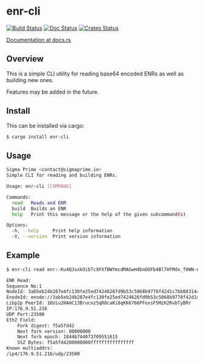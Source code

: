 enr-cli
============

[![Build Status]][Build Link] [![Doc Status]][Doc Link] [![Crates
Status]][Crates Link]

[Build Status]: https://github.com/AgeManning/enr-cli/workflows/build/badge.svg?branch=master
[Build Link]: https://github.com/AgeManning/enr-cli/actions
[Doc Status]: https://docs.rs/enr-cli/badge.svg
[Doc Link]: https://docs.rs/enr-cli
[Crates Status]: https://img.shields.io/crates/v/enr-cli.svg
[Crates Link]: https://crates.io/crates/enr-cli

[Documentation at docs.rs](https://docs.rs/enr-cli)

## Overview

This is a simple CLI utility for reading base64 encoded ENRs as well as
building new ones.

Features may be added in the future.

## Install

This can be installed via cargo:

```bash
$ cargo install enr-cli
```

## Usage

```bash
Sigma Prime <contact@sigmaprime.io>
Simple CLI for reading and building ENRs.

Usage: enr-cli [COMMAND]

Commands:
  read   Reads and ENR
  build  Builds an ENR
  help   Print this message or the help of the given subcommand(s)

Options:
  -h, --help     Print help information
  -V, --version  Print version information
```

## Example

```bash
$ enr-cli read enr:-Ku4QJsxkOibTc9FXfBWYmcdMAGwH4bnOOFb4BlTHfMdx_f0WN-u4IUqZcQVP9iuEyoxipFs7-Qd_rH_0HfyOQitc7IBh2F0dG5ldHOIAAAAAAAAAACEZXRoMpD1pf1CAAAAAP__________gmlkgnY0gmlwhLAJM9iJc2VjcDI1NmsxoQL2RyM26TKZzqnUsyycHQB4jnyg6Wi79rwLXtaZXty06YN1ZHCCW8w

ENR Read:
Sequence No:1
NodeId: 3ab5eb24b287e4fc130fe25ed7424626fd9b53c5068b9778f42d1c7bb0831447
EnodeId: enode://3ab5eb24b287e4fc130fe25ed7424626fd9b53c5068b9778f42d1c7bb0831447@176.9.51.216:?discport=23500
Libp2p PeerId: 16Uiu2HAmC13Brucnz5qR8caKi8qKK6766PFoxsF5MzK2RvbTyBRr
IP:176.9.51.216
UDP Port:23500
Eth2 Field:
	Fork digest: f5a5fd42
	Next fork version: 00000000
	Next fork epoch: 18446744073709551615
	SSZ Bytes: f5a5fd4200000000ffffffffffffffff
Known multiaddrs:
/ip4/176.9.51.216/udp/23500
```
